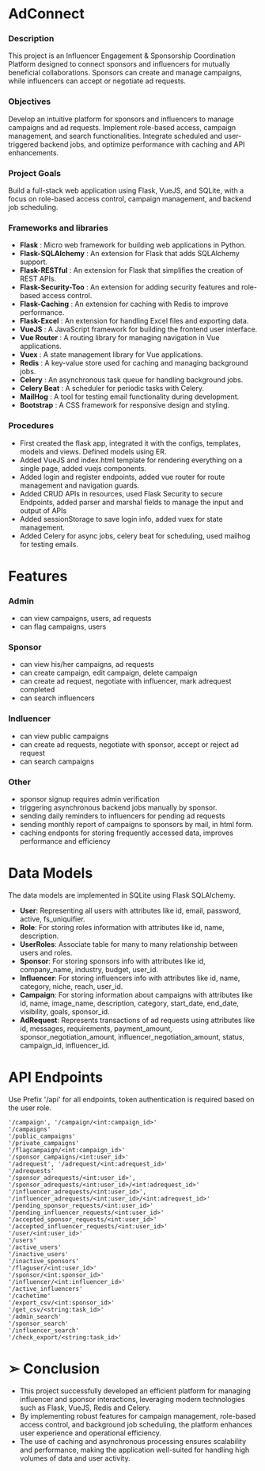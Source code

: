 # AdConnect

### Description
This project is an Influencer Engagement &amp; Sponsorship Coordination Platform designed to connect sponsors and influencers for mutually beneficial collaborations. Sponsors can create and manage campaigns, while influencers can accept or negotiate ad requests.

### Objectives
Develop an intuitive platform for sponsors and influencers to manage campaigns and ad requests. Implement role-based access, campaign management, and search functionalities. Integrate scheduled and
user-triggered backend jobs, and optimize performance with caching and API enhancements.

### Project Goals
Build a full-stack web application using Flask, VueJS, and SQLite, with a focus on role-based access control, campaign management, and backend job scheduling.

### Frameworks and libraries
- **Flask** : Micro web framework for building web applications in Python.
- **Flask-SQLAlchemy** : An extension for Flask that adds SQLAlchemy support.
- **Flask-RESTful** : An extension for Flask that simplifies the creation of REST APIs.
- **Flask-Security-Too** : An extension for adding security features and role-based access control.
- **Flask-Caching** : An extension for caching with Redis to improve performance.
- **Flask-Excel** : An extension for handling Excel files and exporting data.
- **VueJS** : A JavaScript framework for building the frontend user interface.
- **Vue Router** : A routing library for managing navigation in Vue applications.
- **Vuex** : A state management library for Vue applications.
- **Redis** : A key-value store used for caching and managing background jobs.
- **Celery** : An asynchronous task queue for handling background jobs.
- **Celery Beat** : A scheduler for periodic tasks with Celery.
- **MailHog** : A tool for testing email functionality during development.
- **Bootstrap** : A CSS framework for responsive design and styling.

### Procedures
- First created the flask app, integrated it with the configs, templates, models and views. Defined models using ER.
- Added VueJS and index.html template for rendering everything on a single page, added vuejs components.
- Added login and register endpoints, added vue router for route management and navigation guards.
- Added CRUD APIs in resources, used Flask Security to secure Endpoints, added parser and marshal fields to
manage the input and output of APIs
- Added sessionStorage to save login info, added vuex for state management.
- Added Celery for async jobs, celery beat for scheduling, used mailhog for testing emails.


# Features
### Admin
- can view campaigns, users, ad requests
- can flag campaigns, users

### Sponsor
- can view his/her campaigns, ad requests
- can create campaign, edit campaign, delete campaign
- can create ad request, negotiate with influencer, mark adrequest completed
- can search influencers

### Indluencer
- can view public campaigns
- can create ad requests, negotiate with sponsor, accept or reject ad request
- can search campaigns

### Other
- sponsor signup requires admin verification
- triggering asynchronous backend jobs manually by sponsor.
- sending daily reminders to influencers for pending ad requests
- sending monthly report of campaigns to sponsors by mail, in html form.
- caching endponts for storing frequently accessed data, improves performance and efficiency


# Data Models
The data models are implemented in SQLite using Flask SQLAlchemy.
- **User**: Representing all users with attributes like id, email, password, active, fs_uniquifier.
- **Role**: For storing roles information with attributes like id, name, description.
- **UserRoles**: Associate table for many to many relationship between users and roles.
- **Sponsor**: For storing sponsors info with attributes like id, company_name, industry, budget, user_id.
- **Influencer**: For storing influencers info with attributes like id, name, category, niche, reach, user_id.
- **Campaign**: For storing information about campaigns with attributes like id, name, image_name, description, category, start_date, end_date, visibility, goals, sponsor_id.
- **AdRequest**: Represents transactions of ad requests using attributes like id, messages, requirements, payment_amount, sponsor_negotiation_amount, influencer_negotiation_amount, status, campaign_id, influencer_id.

# API Endpoints
Use Prefix '/api' for all endpoints, token authentication is required based on the user role.

```
'/campaign', '/campaign/<int:campaign_id>'
'/campaigns'
'/public_campaigns'
'/private_campaigns'
'/flagcampaign/<int:campaign_id>'
'/sponsor_campaigns/<int:user_id>'
'/adrequest', '/adrequest/<int:adrequest_id>'
'/adrequests'
'/sponsor_adrequests/<int:user_id>', '/sponsor_adrequests/<int:user_id>/<int:adrequest_id>'
'/influencer_adrequests/<int:user_id>', '/influencer_adrequests/<int:user_id>/<int:adrequest_id>'
'/pending_sponsor_requests/<int:user_id>'
'/pending_influencer_requests/<int:user_id>'
'/accepted_sponsor_requests/<int:user_id>'
'/accepted_influencer_requests/<int:user_id>'
'/user/<int:user_id>'
'/users'
'/active_users'
'/inactive_users'
'/inactive_sponsors'
'/flaguser/<int:user_id>'
'/sponsor/<int:sponsor_id>'
'/influencer/<int:influencer_id>'
'/active_influencers'
'/cachetime'
'/export_csv/<int:sponsor_id>'
'/get_csv/<string:task_id>'
'/admin_search'
'/sponsor_search'
'/influencer_search'
'/check_export/<string:task_id>'
```

# ➢ Conclusion
- This project successfully developed an efficient platform for managing influencer and sponsor interactions, leveraging modern technologies such as Flask, VueJS, Redis and Celery.
- By implementing robust features for campaign management, role-based access control, and background job scheduling, the platform enhances user experience and operational efficiency.
- The use of caching and asynchronous processing ensures scalability and performance, making the application well-suited for handling high volumes of data and user activity.
